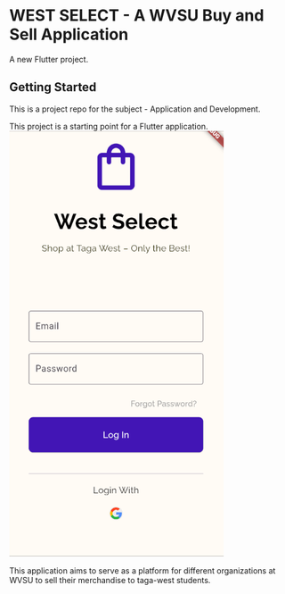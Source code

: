 # WEST SELECT - A WVSU Buy and Sell Application

A new Flutter project.

## Getting Started
This is a project repo for the subject - Application and Development.

This project is a starting point for a Flutter application.
![App Screenshot](assets/screenshot.png)



This application aims to serve as a platform for different organizations at WVSU to sell their merchandise to taga-west students.
